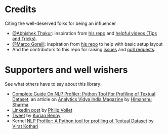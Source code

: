 # Credits

Citing the well-deserved folks for being an influencer

- [@Abhishek Thakur](https://github.com/abhishekkrthakur/): inspiration from [his repo](https://github.com/abhishekkrthakur/wtfml) and [helpful videos (Tips and Tricks)](https://www.youtube.com/AbhishekThakurAbhi?sub_confirmation=1).
- [@Marco Gorelli](https://github.com/MarcoGorelli/): inspiration from [his repo](https://github.com/MarcoGorelli/nbQA/) to help with basic setup layout
- And the contributors to this repo for raising [issues](https://github.com/neomatrix369/nlp_profiler/issues) and [pull requests](https://github.com/neomatrix369/nlp_profiler/pulls).

# Supporters and well wishers

See what others have to say about this library:

- [Complete Guide On NLP Profiler: Python Tool For Profiling of Textual Dataset](https://analyticsindiamag.com/complete-guide-on-nlp-profiler-python-tool-for-profiling-of-textual-dataset/), an article on [Analytics Vidya India Magazine]() by [Himanshu Sharma](https://analyticsindiamag.com/author/himanshu-sharmaanalyticsindiamag-com/)
- [LinkedIn post](https://www.linkedin.com/feed/update/urn:li:activity:6708394732621582336/) by [Philip Voilet](https://www.linkedin.com/in/philipvollet)
- [Tweet](https://twitter.com/kurianbenoy2/status/1300482632413667335) by [Kurian Benoy](https://in.linkedin.com/in/kurianbenoy)
- Kernel [NLP Profiler: A Python tool for profiling of Textual Dataset](https://www.kaggle.com/viratkothari/nlp-profiler-profiling-of-textual-dataset) by [Virat Kothari](https://www.kaggle.com/viratkothari/)